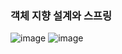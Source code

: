 ### 객체 지향 설계와 스프링

![image](https://user-images.githubusercontent.com/40969203/103833355-2cc74100-50c4-11eb-9cf0-367db01e6ed0.png)
![image](https://user-images.githubusercontent.com/40969203/103833368-30f35e80-50c4-11eb-8c6e-7d1b91bef874.png)
